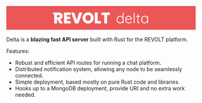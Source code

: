 ![](assets/banner.png)

Delta is a **blazing fast API server** built with Rust for the REVOLT platform.

Features:
- Robust and efficient API routes for running a chat platform.
- Distributed notification system, allowing any node to be seamlessly connected.
- Simple deployment, based mostly on pure Rust code and libraries.
- Hooks up to a MongoDB deployment, provide URI and no extra work needed.
